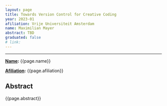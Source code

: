 ```yaml
---
layout: page
title: Towards Version Control for Creative Coding
year: 2023-01
afiliation: Vrije Universiteit Amsterdam
name: Maximilian Mayer
abstract: TBD
graduated: false
# link:
---
```


---
**[Name](#):** {{page.name}}

**[Afiliation](#):** {{page.afiliation}}

<!-- **[Thesis](#):** [PDF]({{page.link}}){:target="_blank"} -->

## Abstract

{{page.abstract}}